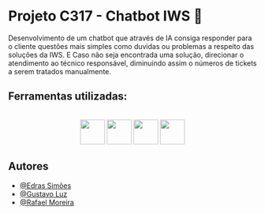 # Projeto C317 - Chatbot IWS 🤖

Desenvolvimento de um chatbot que através de IA consiga responder para o cliente questões mais simples como duvidas ou problemas a respeito das soluções da IWS. E
Caso não seja encontrada uma solução, direcionar o atendimento ao técnico responsável, diminuindo assim o números de tickets a serem tratados manualmente.
## Ferramentas utilizadas:
<div style="display: inline_block" align="center"><br>
  

<img src="https://img.shields.io/badge/react-%2320232a.svg?style=for-the-badge&logo=react&logoColor=%2361DAFB" height=50/>

<img src="https://img.shields.io/badge/DJANGO-REST-ff1709?style=for-the-badge&logo=django&logoColor=white&color=ff1709&labelColor=gray" height=50/>
          
<img src="https://img.shields.io/badge/MongoDB-%234ea94b.svg?style=for-the-badge&logo=mongodb&logoColor=white" height=50/>

<img src="https://img.shields.io/badge/chatGPT-74aa9c?style=for-the-badge&logo=openai&logoColor=white" height=50/>

</div>

## Autores

- [@Edras Simões](https://github.com/edrassimoes)
- [@Gustavo Luz](https://github.com/GustavoFLuz)
- [@Rafael Moreira](https://github.com/vonot16)
